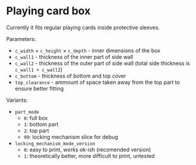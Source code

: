# Playing card box

Currently it fits regular playing cards inside protective sleeves.

Parameters:

 - `c_width` × `c_height` × `c_depth` - inner dimensions of the box
 - `c_wall1` - thickness of the inner part of side wall
 - `c_wall2` - thickness of the outer part of side wall (total side thickness is `c_wall1 + c_wall2`)
 - `c_bottom` - thickness of bottom and top cover
 - `top_clearance` - ammount of space taken away from the top part to ensure better fitting

Variants:
 - `part_mode`
   - `0`: full box
   - `1`: bottom part
   - `2`: top part
   - `99`: locking mechanism slice for debug
 - `locking_mechanism_mode_version`
   - `0`: easy to print, works ok-ish (recomended version)
   - `1`: theoretically better, more difficult to print, untested
